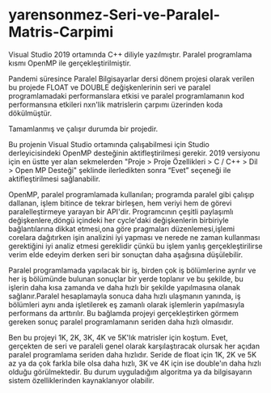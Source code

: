 # yarensonmez-Seri-ve-Paralel-Matris-Carpimi
Visual Studio 2019 ortamında C++ diliyle yazılmıştır. Paralel programlama kısmı OpenMP ile gerçekleştirilmiştir.

Pandemi süresince Paralel Bilgisayarlar dersi dönem projesi olarak verilen bu projede
FLOAT ve DOUBLE değişkenlerinin seri ve paralel programlamadaki performanslara etkisi ve
paralel programlamanın kod performansına etkileri nxn'lik matrislerin çarpımı üzerinden koda dökülmüştür.

Tamamlanmış ve çalışır durumda bir projedir.

Bu projenin Visual Studio ortamında çalışabilmesi için Studio derleyicisindeki OpenMP desteğinin
aktifleştirilmesi gerekir. 2019 versiyonu için en üstte yer alan sekmelerden
"Proje > Proje Özellikleri > C / C++ > Dil > Open MP Desteği"
şeklinde ilerledikten sonra “Evet” seçeneği ile aktifleştirilmesi sağlanabilir.

OpenMP, paralel programlamada kullanılan; programda paralel gibi çalışıp dallanan, işlem bitince de tekrar birleşen, 
hem veriyi hem de görevi paralelleştirmeye yarayan bir API'dir. Programcının çeşitli paylaşımlı değişkenlere,döngü içindeki her cycle'daki 
değişkenlerin birbiriyle bağlantılarına dikkat etmesi,ona göre pragmaları düzenlemesi,işlemi corelara dağıtırken işin analizini iyi yapması
ve nerede ne zaman kullanması gerektiğini iyi analiz etmesi gereklidir çünkü bu işlem yanlış gerçekleştirilirse verim elde edeyim derken seri 
bir sonuçtan daha aşağısına düşülebilir.

Paralel programlamada yapılacak bir iş, birden çok iş bölümlerine ayrılır ve her iş bölümünde bulunan sonuçlar 
bir yerde toplanır ve bu şekilde, bu işlerin daha kısa zamanda ve daha hızlı bir şekilde yapılmasına olanak 
sağlanır.Paralel hesaplamayla sonuca daha hızlı ulaşmanın yanında, iş bölümleri aynı anda işletilerek eş zamanlı 
olarak işlemlerin yapılmasıyla performans da arttırılır. Bu bağlamda projeyi gerçekleştirken görmem gereken sonuç
paralel programlamanın seriden daha hızlı olmasıdır.

Ben bu projeyi 1K, 2K, 3K, 4K ve 5K'lık matrisler için koştum. Evet, gerçekten de seri ve paraleli 
genel olarak karşılaştıracak olursak her açıdan paralel programlama seriden daha hızlıdır.
Seride de float için 1K, 2K ve 5K az ya da çok farkla bile olsa daha hızlı, 3K ve 4K için ise double'ın daha hızlı olduğu görülmektedir.
Bu durum uyguladığım algoritma ya da bilgisayarın sistem özelliklerinden kaynaklanıyor olabilir.
